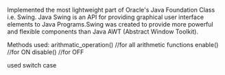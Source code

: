 Implemented the most lightweight part of Oracle's Java Foundation Class i.e. Swing. Java Swing is an API for providing graphical user interface elements to Java Programs.Swing was created to provide more powerful and flexible components than Java AWT (Abstract Window Toolkit).

Methods used:
arithmatic_operation() //for all arithmetic functions
enable() //for ON
disable() //for OFF

used switch case
